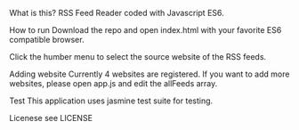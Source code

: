 What is this?
RSS Feed Reader coded with Javascript ES6.

How to run
Download the repo and open index.html with your favorite ES6 compatible browser.

Click the humber menu to select the source website of the RSS feeds.

Adding website
Currently 4 websites are registered. If you want to add more websites, please open app.js and edit the allFeeds array.

Test
This application uses jasmine test suite for testing.

Licenese
see LICENSE
